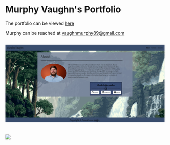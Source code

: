# Murphy Vaughn's Portfolio
The portfolio can be viewed [here](https://proflonghair07.github.io/Murphy_Vaughn_Portfolio/)

Murphy can be reached at vaughnmurphy89@gmail.com

## ![](assets/images/Portfolio_Screenshot.PNG)

## ![](assets/images/portfolio_gif.gif)


